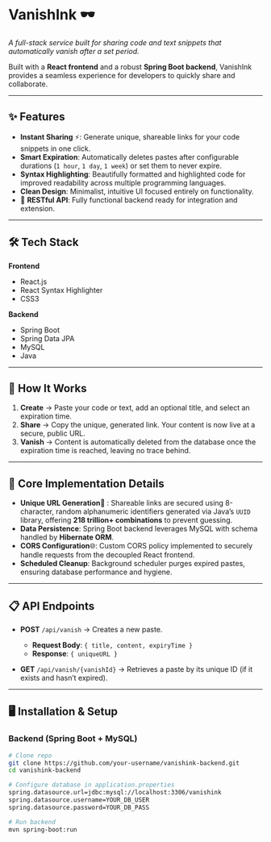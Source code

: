 # VanishInk 🕶 

_A full-stack service built for sharing code and text snippets that automatically vanish after a set period._  

Built with a **React frontend** and a robust **Spring Boot backend**, VanishInk provides a seamless experience for developers to quickly share and collaborate.  

---

## ✨ Features  

- **Instant Sharing** ⚡: Generate unique, shareable links for your code snippets in one click.  
- **Smart Expiration**: Automatically deletes pastes after configurable durations (`1 hour`, `1 day`, `1 week`) or set them to never expire.  
- **Syntax Highlighting**: Beautifully formatted and highlighted code for improved readability across multiple programming languages.  
-  **Clean Design**: Minimalist, intuitive UI focused entirely on functionality.  
- 🔗 **RESTful API**: Fully functional backend ready for integration and extension.  

---

## 🛠️ Tech Stack  

**Frontend**  
- React.js  
- React Syntax Highlighter  
- CSS3  

**Backend**  
- Spring Boot  
- Spring Data JPA  
- MySQL  
- Java  

---

## 🚀 How It Works  

1. **Create** → Paste your code or text, add an optional title, and select an expiration time.  
2. **Share** → Copy the unique, generated link. Your content is now live at a secure, public URL.  
3. **Vanish** → Content is automatically deleted from the database once the expiration time is reached, leaving no trace behind.  

---

## 🔧 Core Implementation Details  

- **Unique URL Generation**🔑 : Shareable links are secured using 8-character, random alphanumeric identifiers generated via Java’s `UUID` library, offering **218 trillion+ combinations** to prevent guessing.  
- **Data Persistence**: Spring Boot backend leverages MySQL with schema handled by **Hibernate ORM**.  
- **CORS Configuration**🌐: Custom CORS policy implemented to securely handle requests from the decoupled React frontend.  
- **Scheduled Cleanup**: Background scheduler purges expired pastes, ensuring database performance and hygiene.  

---

## 📋 API Endpoints  

- **POST** `/api/vanish` → Creates a new paste.  
  - **Request Body**: `{ title, content, expiryTime }`  
  - **Response**: `{ uniqueURL }`  

- **GET** `/api/vanish/{vanishId}` → Retrieves a paste by its unique ID (if it exists and hasn’t expired).  

---

## 🖥️ Installation & Setup  

### Backend (Spring Boot + MySQL)  
```bash
# Clone repo
git clone https://github.com/your-username/vanishink-backend.git
cd vanishink-backend

# Configure database in application.properties
spring.datasource.url=jdbc:mysql://localhost:3306/vanishink
spring.datasource.username=YOUR_DB_USER
spring.datasource.password=YOUR_DB_PASS

# Run backend
mvn spring-boot:run
```
